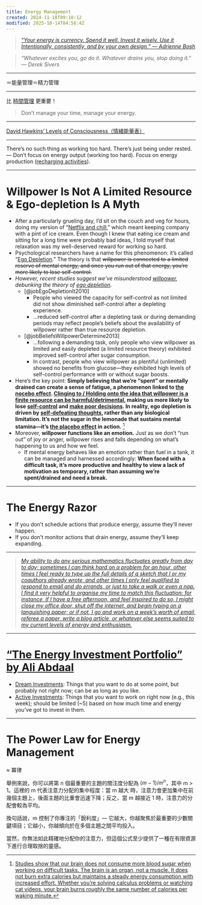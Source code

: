 ```yaml
---
title: Energy Management
created: 2024-11-18T09:18:12
modified: 2025-10-14T04:56:42
---
```


> _[“Your energy is currency. Spend it well. Invest it wisely. Use it Intentionally, consistently, and by your own design.” — Adrienne Bosh](https://x.com/MrsAdrienneBosh/status/988908563232796672)_

> _“Whatever excites you, go do it. Whatever drains you, stop doing it.” — Derek Sivers_

---

＝能量管理＝精力管理

---

比 [時間管理](Time%20Management.md) 更重要！

> Don’t manage your time, manage your energy.

---

[David Hawkins’ Levels of Consciousness（情緒能量表）](https://www.google.com/search?q=David%20Hawkins%27%20Levels%20of%20Consciousness)

---

There’s no such thing as working too hard. There’s just being under rested. — Don’t focus on energy output (working too hard). Focus on energy production ([recharging activities](the-most-productive-people-prioritize-intentional-rest.md)).

---

# Willpower Is Not A Limited Resource \& Ego-depletion Is A Myth

* After a particularly grueling day, I’d sit on the couch and veg for hours, doing my version of “[Netflix and chill](https://en.wikipedia.org/wiki/Netflix_and_chill),” which meant keeping company with a pint of ice cream. Even though I knew that eating ice cream and sitting for a long time were probably bad ideas, I told myself that relaxation was my well-deserved reward for working so hard.
* Psychological researchers have a name for this phenomenon: it’s called “[Ego Depletion](https://www.nirandfar.com/ego-depletion/).” The theory is that ~~willpower is connected to a limited reserve of mental energy, and once you run out of that energy, you’re more likely to lose self-control.~~
* _However, recent studies suggest we’ve misunderstood [willpower](Do%20not%20use%20your%20willpower%20unless%20you%20absolutely%20have%20to.md), debunking the theory of [ego depletion](https://en.wikipedia.org/wiki/Ego_depletion)._
	* [@jobEgoDepletionIt2010]
		* People who viewed the capacity for self-control as not limited did not show diminished self-control after a depleting experience.
		* …reduced self-control after a depleting task or during demanding periods may reflect people’s beliefs about the availability of willpower rather than true resource depletion.
	* [@jobBeliefsWillpowerDetermine2013]
		* …following a demanding task, only people who view willpower as limited and easily depleted (a limited resource theory) exhibited improved self-control after sugar consumption.
		* In contrast, people who view willpower as plentiful (unlimited) showed no benefits from glucose—they exhibited high levels of self-control performance with or without sugar boosts.
* Here’s the key point: **Simply believing that we’re “spent” or mentally drained can create a sense of fatigue, a phenomenon linked to [the nocebo effect](https://en.wikipedia.org/wiki/Nocebo). [Clinging to / Holding onto the idea that willpower is a finite resource can be harmful/detrimental](push-your-limits.md), making us more likely to lose [self-control](discipline-equals-freedom.md) and [make poor decisions](decision-making.md). In reality, ego depletion is driven by [self-defeating thoughts](negative-thoughts-and-emotions.md), rather than any biological limitation. It’s not the sugar in the lemonade that sustains mental stamina—it’s [the placebo effect](https://en.wikipedia.org/wiki/Placebo) in action.** [^1]
* Moreover, **willpower functions like an emotion.** Just as we don’t “run out” of joy or anger, willpower rises and falls depending on what’s happening to us and how we feel.
	* If mental energy behaves like an emotion rather than fuel in a tank, it can be managed and harnessed accordingly: **When faced with a difficult task, it’s more productive and healthy to view a lack of motivation as temporary, rather than assuming we’re spent/drained and need a break.**

---

# The Energy Razor

* If you don’t schedule actions that produce energy, assume they’ll never happen.
* If you don’t monitor actions that drain energy, assume they’ll keep expanding.

---

> _[My ability to do any serious mathematics fluctuates greatly from day to day; sometimes I can think hard on a problem for an hour, other times I feel ready to type up the full details of a sketch that I or my coauthors already wrote, and other times I only feel qualified to respond to email and do errands, or just to take a walk or even a nap. I find it very helpful to organise my time to match this fluctuation: for instance, if I have a free afternoon, and feel inspired to do so, I might close my office door, shut off the internet, and begin typing on a languishing paper; or if not, I go and work on a week’s worth of email, referee a paper, write a blog article, or whatever else seems suited to my current levels of energy and enthusiasm.](https://terrytao.wordpress.com/2008/08/07/on-time-management/)_

---

# [“The Energy Investment Portfolio” by Ali Abdaal](https://aliabdaal.com/newsletter/the-energy-investment-portfolio/)

* <u>Dream Investments</u>: Things that you want to do at some point, but probably not right now; can be as long as you like.
* <u>Active Investments</u>: Things that you want to work on right now (e.g., this week); should be limited (~5) based on how much time and energy you’ve got to invest in them.

---

# The Power Law for Energy Management

≈ 冪律

舉例來說，你可以將第 n 個最重要的主題的關注度分配為 $(m-1)/m^n$，其中 m > 1。這裡的 m 代表注意力分配的集中程度：當 m 越大 時，注意力會更加集中在前幾個主題上，後面主題的比重會迅速下降；反之，當 m 越接近 1 時，注意力的分配會較為平均。

換句話說，m 控制了你專注的「銳利度」— 它越大，你越聚焦於最重要的少數關鍵項目；它越小，你越傾向於在多個主題之間平均投入。

當然，你無法如此精確地分配你的注意力，但這個公式至少提供了一種在有限資源下進行合理取捨的靈感。

[^1]: [Studies show that our brain does not consume more blood sugar when working on difficult tasks. The brain is an organ, not a muscle. It does not burn extra calories but maintains a steady energy consumption with increased effort. Whether you’re solving calculus problems or watching cat videos, your brain burns roughly the same number of calories per waking minute.](https://www.scientificamerican.com/article/thinking-hard-calories/)
